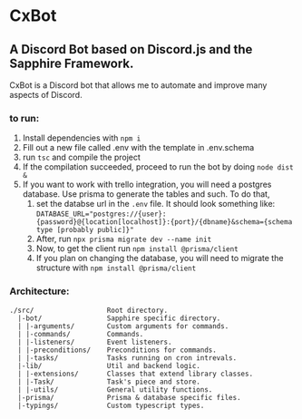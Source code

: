 # CxBot

## A Discord Bot based on Discord.js and the Sapphire Framework.

CxBot is a Discord bot that allows me to automate and improve many aspects of
Discord.

### to run:
1. Install dependencies with `npm i`
2. Fill out a new file called .env with the template in .env.schema
3. run `tsc` and compile the project
4. If the compilation succeeded, proceed to run the bot by doing `node dist &`
5. If you want to work with trello integration, you will need a postgres
   database. Use prisma to generate the tables and such. To do that,
   1. set the databse url in the `.env` file. It should look something
      like: `DATABASE_URL="postgres://{user}:{password}@{location[localhost]}:{port}/{dbname}&schema={schema type [probably public]}"`
   2. After, run `npx prisma migrate dev --name init`
   3. Now, to get the client run `npm install @prisma/client`
   4. If you plan on changing the database, you will need to migrate the
      structure with `npm install @prisma/client`

### Architecture:

```text
./src/                  Root directory.
  |-bot/                Sapphire specific directory.
  | |-arguments/        Custom arguments for commands.
  | |-commands/         Commands.
  | |-listeners/        Event listeners.
  | |-preconditions/    Preconditions for commands.
  | |-tasks/            Tasks running on cron intrevals.
  |-lib/                Util and backend logic.
  | |-extensions/       Classes that extend library classes.
  | |-Task/             Task's piece and store.
  | |-utils/            General utility functions.
  |-prisma/             Prisma & database specific files.
  |-typings/            Custom typescript types.
```